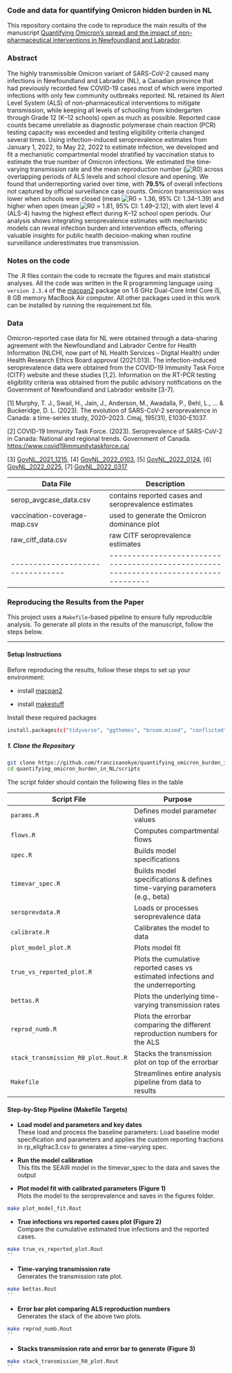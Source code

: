 ### Code and data for quantifying Omicron hidden burden in NL
This repository contains the code to reproduce the main results of the manuscript [Quantifying Omicron’s spread and the impact of non-pharmaceutical interventions in Newfoundland and Labrador](https://). 

### Abstract
The highly transmissible Omicron variant of SARS-CoV-2 caused many infections in Newfoundland and Labrador (NL), a Canadian province that had previously recorded few COVID-19 cases most of which were imported infections with only few community outbreaks reported. NL retained its Alert Level System (ALS) of non-pharmaceutical interventions to mitigate transmission, while keeping all levels of schooling from kindergarten through Grade 12 (K–12 schools) open as much as possible. Reported case counts became unreliable as diagnostic polymerase chain reaction (PCR) testing capacity was exceeded and testing eligibility criteria changed several times. Using infection-induced seroprevalence estimates from January 1, 2022, to May 22, 2022 to estimate infection, we developed and fit a mechanistic compartmental model stratified by vaccination status to estimate the true number of Omicron infections. We estimated the time-varying transmission rate and the mean reproduction number (![R0](https://latex.codecogs.com/svg.latex?\mathcal{R}_{0})) across overlapping periods of ALS levels and school closure and opening. We found that underreporting varied over time, with **79.5%** of overall infections not captured by official surveillance case counts. Omicron transmission was lower when schools were closed (mean ![R0](https://latex.codecogs.com/svg.latex?\mathcal{R}_{0}) = 1.36, 95% CI: 1.34–1.39) and higher when open (mean ![R0](https://latex.codecogs.com/svg.latex?\mathcal{R}_{0}) = 1.81, 95% CI: 1.49–2.12), with alert level 4 (ALS-4) having the highest effect during K–12 school open periods. Our analysis shows integrating seroprevalence estimates with mechanistic models can reveal infection burden and intervention effects, offering valuable insights for public health decision-making when routine surveillance underestimates true transmission.


### Notes on the code
The .R files contain the code to recreate the figures and main statistical analyses. All the code was written in the R programming language using `version 2.3.4` of the [macpan2](https://github.com/canmod/macpan2) package on 1.6 GHz Dual-Core Intel Core i5, 8 GB memory MacBook Air computer. All other packages used in this work can be installed by running the requirement.txt file.

### Data
Omicron-reported case data for NL were obtained through a data-sharing agreement with the Newfoundland and Labrador Centre for Health Information (NLCHI, now part of NL Health Services – Digital Health) under Health Research Ethics Board approval (2021.013). The infection-induced seroprevalence data were obtained from the COVID-19 Immunity Task Force (CITF) website and these studies [1,2]. Information on the RT-PCR testing eligibility criteria was obtained from the public advisory notifications on the Government of Newfoundland and Labrador website [3-7]. 

[1] Murphy, T. J., Swail, H., Jain, J., Anderson, M., Awadalla, P., Behl, L., ... & Buckeridge, D. L. (2023). The evolution of SARS-CoV-2 seroprevalence in Canada: a time-series study, 2020–2023. Cmaj, 195(31), E1030-E1037.

[2] COVID-19 Immunity Task Force. (2023). Seroprevalence of SARS-CoV-2 in Canada: National and regional trends. Government of Canada. https://www.covid19immunitytaskforce.ca/

[3] [GovNL_2021_1215](https://www.gov.nl.ca/releases/2021/health/1215n04/), [4] [GovNL_2022_0103](https://www.gov.nl.ca/releases/2022/health/0103n02/), [5] [GovNL_2022_0124](https://www.gov.nl.ca/releases/2022/health/0124n05/), [6] [GovNL_2022_0225](https://www.gov.nl.ca/releases/2022/health/0309n02/), [7] [GovNL_2022_0317](https://www.gov.nl.ca/releases/2022/health/0317n11/)

|Data File                       |                       Description                                                  |    
|--------------------------------|------------------------------------------------------------------------------------|
|serop_avgcase_data.csv          | contains reported cases and seroprevalence estimates                               |
|vaccination-coverage-map.csv    | used to generate the Omicron dominance plot                                        | 
|raw_citf_data.csv               | raw CITF seroprevalence estimates                                                  |
|--------------------------------|------------------------------------------------------------------------------------|
### Reproducing the Results from the Paper

This project uses a `Makefile`-based pipeline to ensure fully reproducible analysis. To generate all plots in the results of the manuscript, follow the steps below.

---

#### Setup Instructions

Before reproducing the results, follow these steps to set up your environment:

- install [macpan2](https://canmod.github.io/macpan2/index.html)

- install [makestuff](https://github.com/dushoff/makestuff)

Install these required packages
```bash
install.packages(c("tidyverse", "ggthemes", "broom.mixed", "conflicted","dplyr", "gridExtra", "grid", "gtable", "zoo", "ggplot2", "patchwork"))
```

##### 1. Clone the Repository

```bash
git clone https://github.com/francisanokye/quantifying_omicron_burden_in_NL.git
cd quantifying_omicron_burden_in_NL/scripts
```

The script folder should contain the following files in the table

| Script File                        | Purpose                                                                           | 
| ---------------------------------- | ----------------------------------------------------------                        | 
| `params.R`                         | Defines model parameter values                                                    | 
| `flows.R`                          | Computes compartmental flows                                                      | 
| `spec.R`                           | Builds model specifications                                                       | 
| `timevar_spec.R`                   | Builds model specifications  & defines time-varying parameters (e.g., beta)       | 
| `seroprevdata.R`                   | Loads or processes seroprevalence data                                            | 
| `calibrate.R`                      | Calibrates the model to data                                                      | 
| `plot_model_plot.R`                | Plots model fit                                                                   | 
| `true_vs_reported_plot.R`          | Plots the cumulative reported cases vs estimated infections and the underreporting|
| `bettas.R`                         | Plots the underlying time-varying transmission rates                              |
| `reprod_numb.R`                    | Plots the errorbar comparing the different reproduction numbers for the ALS       | 
| `stack_transmission_R0_plot.Rout.R`| Stacks the transmission plot on top of the errorbar                               | 
| `Makefile`                         | Streamlines entire analysis pipeline from data to results                         |

#### Step-by-Step Pipeline (Makefile Targets)

- **Load model and parameters and key dates**  
   These load and process the baseline parameters:
   Load baseline model specification and parameters and applies the custom reporting fractions in rp_eligfrac3.csv to generates a time-varying spec.

- **Run the model calibration**  
   This fits the SEAIR model in the timevar_spec to the data and saves the output


- **Plot model fit with calibrated parameters (Figure 1)**  
   Plots the model to the seroprevalence and saves in the figures folder. 

```bash
make plot_model_fit.Rout 
```

- **True infections vrs reported cases plot (Figure 2)**  
Compare the cumulative estimated true infections and the reported cases.

```bash
make true_vs_reported_plot.Rout   
``

```
- **Time-varying transmission rate**  
Generates the transmission rate plot.

```bash
make bettas.Rout   
``

```
- **Error bar plot comparing ALS reproduction numbers**  
Generates the stack of the above two plots.

```bash
make reprod_numb.Rout   
``

```
- **Stacks transmission rate and error bar to generate (Figure 3)**  

```bash
make stack_transmission_R0_plot.Rout   
``
